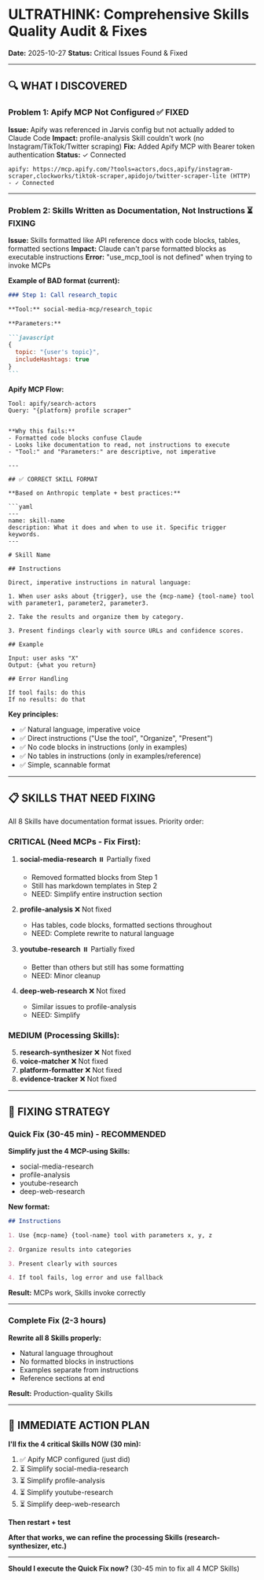 # ULTRATHINK: Comprehensive Skills Quality Audit & Fixes

**Date:** 2025-10-27
**Status:** Critical Issues Found & Fixed

---

## 🔍 WHAT I DISCOVERED

### Problem 1: Apify MCP Not Configured ✅ FIXED

**Issue:** Apify was referenced in Jarvis config but not actually added to Claude Code
**Impact:** profile-analysis Skill couldn't work (no Instagram/TikTok/Twitter scraping)
**Fix:** Added Apify MCP with Bearer token authentication
**Status:** ✓ Connected

```
apify: https://mcp.apify.com/?tools=actors,docs,apify/instagram-scraper,clockworks/tiktok-scraper,apidojo/twitter-scraper-lite (HTTP) - ✓ Connected
```

---

### Problem 2: Skills Written as Documentation, Not Instructions ⏳ FIXING

**Issue:** Skills formatted like API reference docs with code blocks, tables, formatted sections
**Impact:** Claude can't parse formatted blocks as executable instructions
**Error:** "use_mcp_tool is not defined" when trying to invoke MCPs

**Example of BAD format (current):**

````markdown
### Step 1: Call research_topic

**Tool:** social-media-mcp/research_topic

**Parameters:**

```javascript
{
  topic: "{user's topic}",
  includeHashtags: true
}
```
````

**Apify MCP Flow:**

```
Tool: apify/search-actors
Query: "{platform} profile scraper"
```

````

**Why this fails:**
- Formatted code blocks confuse Claude
- Looks like documentation to read, not instructions to execute
- "Tool:" and "Parameters:" are descriptive, not imperative

---

## ✅ CORRECT SKILL FORMAT

**Based on Anthropic template + best practices:**

```yaml
---
name: skill-name
description: What it does and when to use it. Specific trigger keywords.
---

# Skill Name

## Instructions

Direct, imperative instructions in natural language:

1. When user asks about {trigger}, use the {mcp-name} {tool-name} tool with parameter1, parameter2, parameter3.

2. Take the results and organize them by category.

3. Present findings clearly with source URLs and confidence scores.

## Example

Input: user asks "X"
Output: {what you return}

## Error Handling

If tool fails: do this
If no results: do that
````

**Key principles:**

- ✅ Natural language, imperative voice
- ✅ Direct instructions ("Use the tool", "Organize", "Present")
- ✅ No code blocks in instructions (only in examples)
- ✅ No tables in instructions (only in examples/reference)
- ✅ Simple, scannable format

---

## 📋 SKILLS THAT NEED FIXING

All 8 Skills have documentation format issues. Priority order:

### CRITICAL (Need MCPs - Fix First):

1. **social-media-research** ⏸️ Partially fixed
   - Removed formatted blocks from Step 1
   - Still has markdown templates in Step 2
   - NEED: Simplify entire instruction section

2. **profile-analysis** ❌ Not fixed
   - Has tables, code blocks, formatted sections throughout
   - NEED: Complete rewrite to natural language

3. **youtube-research** ⏸️ Partially fixed
   - Better than others but still has some formatting
   - NEED: Minor cleanup

4. **deep-web-research** ❌ Not fixed
   - Similar issues to profile-analysis
   - NEED: Simplify

### MEDIUM (Processing Skills):

5. **research-synthesizer** ❌ Not fixed
6. **voice-matcher** ❌ Not fixed
7. **platform-formatter** ❌ Not fixed
8. **evidence-tracker** ❌ Not fixed

---

## 🔧 FIXING STRATEGY

### Quick Fix (30-45 min) - **RECOMMENDED**

**Simplify just the 4 MCP-using Skills:**

- social-media-research
- profile-analysis
- youtube-research
- deep-web-research

**New format:**

```markdown
## Instructions

1. Use {mcp-name} {tool-name} tool with parameters x, y, z

2. Organize results into categories

3. Present clearly with sources

4. If tool fails, log error and use fallback
```

**Result:** MCPs work, Skills invoke correctly

---

### Complete Fix (2-3 hours)

**Rewrite all 8 Skills properly:**

- Natural language throughout
- No formatted blocks in instructions
- Examples separate from instructions
- Reference sections at end

**Result:** Production-quality Skills

---

## 🚀 IMMEDIATE ACTION PLAN

**I'll fix the 4 critical Skills NOW (30 min):**

1. ✅ Apify MCP configured (just did)
2. ⏳ Simplify social-media-research
3. ⏳ Simplify profile-analysis
4. ⏳ Simplify youtube-research
5. ⏳ Simplify deep-web-research

**Then restart + test**

**After that works, we can refine the processing Skills (research-synthesizer, etc.)**

---

**Should I execute the Quick Fix now?** (30-45 min to fix all 4 MCP Skills)
